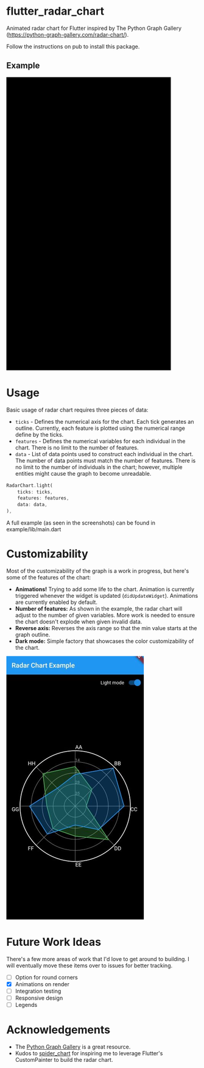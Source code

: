 # flutter_radar_chart

Animated radar chart for Flutter inspired by The Python Graph Gallery (https://python-graph-gallery.com/radar-chart/).

Follow the instructions on pub to install this package.

## Example

![screenshot](example/screenshots/example_small.gif)

# Usage

Basic usage of radar chart requires three pieces of data:

* `ticks` - Defines the numerical axis for the chart. Each tick generates an outline. Currently, each feature is plotted using the numerical range define by the ticks.
* `features` - Defines the numerical variables for each individual in the chart. There is no limit to the number of features.
* `data` - List of data points used to construct each individual in the chart. The number of data points must match the number of features. There is no limit to the number of individuals in the chart; however, multiple entities might cause the graph to become unreadable.

```dart
RadarChart.light(
    ticks: ticks,
    features: features,
    data: data,
),
```
A full example (as seen in the screenshots) can be found in example/lib/main.dart

# Customizability

Most of the customizability of the graph is a work in progress, but here's some of the features of the chart:

* **Animations!** Trying to add some life to the chart. Animation is currently triggered whenever the widget is updated (`didUpdateWidget`). Animations are currently enabled by default.
* **Number of features:** As shown in the example, the radar chart will adjust to the number of given variables. More work is needed to ensure the chart doesn't explode when given invalid data.
* **Reverse axis:** Reverses the axis range so that the min value starts at the graph outline.
* **Dark mode:** Simple factory that showcases the color customizability of the chart.

![screenshot](example/screenshots/dark_mode_small.jpg)

# Future Work Ideas

There's a few more areas of work that I'd love to get around to building. I will eventually move these items over to issues for better tracking.

- [ ] Option for round corners
- [x] Animations on render
- [ ] Integration testing
- [ ] Responsive design
- [ ] Legends

# Acknowledgements

* The [Python Graph Gallery](https://python-graph-gallery.com) is a great resource.
* Kudos to [spider_chart](https://gitlab.com/cnsumner/flutter-spider-chart) for inspiring me to leverage Flutter's CustomPainter to build the radar chart.
